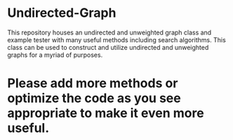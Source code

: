 # Undirected-Graph
This repository houses an undirected and unweighted graph class and example tester with many useful methods including search algorithms. This class can be used to construct and utilize undirected and unweighted graphs for a myriad of purposes.
# Please add more methods or optimize the code as you see appropriate to make it even more useful.
